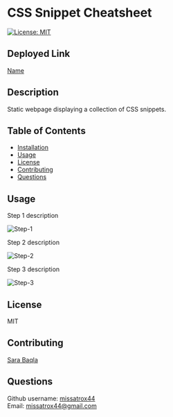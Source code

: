 # CSS Snippet Cheatsheet

[![License: MIT](https://img.shields.io/badge/License-MIT-yellow.svg)](https://opensource.org/licenses/MIT)

## Deployed Link
[Name](LinkGoesHere.com)

## Description
Static webpage displaying a collection of CSS snippets.

## Table of Contents
- [Installation](#Installation)  
- [Usage](#Usage)
- [License](#License)
- [Contributing](#Contributing)
- [Questions](#Questions)

## Usage
Step 1 description

![Step-1](screenshot.png)

Step 2 description

![Step-2](screenshot.png)

Step 3 description

![Step-3](screenshot.png)



## License
MIT

## Contributing
[Sara Baqla](https://github.com/missatrox44) 

## Questions
Github username: [missatrox44](https://github.com/missatrox44) <br>
Email: [missatrox44@gmail.com](mailto:missatrox44@gmail.com)